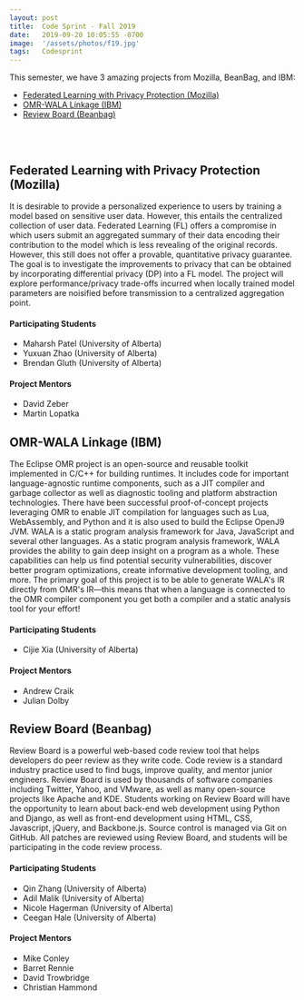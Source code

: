```yaml
---
layout: post
title:  Code Sprint - Fall 2019
date:   2019-09-20 10:05:55 -0700
image:  '/assets/photos/f19.jpg'
tags:   Codesprint
---
```


This semester, we have 3 amazing projects from Mozilla, BeanBag, and IBM:
- [Federated Learning with Privacy Protection (Mozilla)](#federated-learning-with-privacy-protection-mozilla)
- [OMR-WALA Linkage (IBM)](#omr-wala-linkage-ibm)
- [Review Board (Beanbag)](#review-board-beanbag)

<br /><br />

## Federated Learning with Privacy Protection (Mozilla)
It is desirable to provide a personalized experience to users by training a model based on sensitive user data. However, this entails the centralized collection of user data. Federated Learning (FL) offers a compromise in which users submit an aggregated summary of their data encoding their contribution to the model which is less revealing of the original records. However, this still does not offer a provable, quantitative privacy guarantee. The goal is to investigate the improvements to privacy that can be obtained by incorporating differential privacy (DP) into a FL model. The project will explore performance/privacy trade-offs incurred when locally trained model parameters are noisified before transmission to a centralized aggregation point.

#### Participating Students
- Maharsh Patel (University of Alberta)
- Yuxuan Zhao (University of Alberta)
- Brendan Gluth (University of Alberta)

#### Project Mentors
- David Zeber
- Martin Lopatka


## OMR-WALA Linkage (IBM)
The Eclipse OMR project is an open-source and reusable toolkit implemented in C/C++ for building runtimes. It includes code for important language-agnostic runtime components, such as a JIT compiler and garbage collector as well as diagnostic tooling and platform abstraction technologies. There have been successful proof-of-concept projects leveraging OMR to enable JIT compilation for languages such as Lua, WebAssembly, and Python and it is also used to build the Eclipse OpenJ9 JVM. WALA is a static program analysis framework for Java, JavaScript and several other languages. As a static program analysis framework, WALA provides the ability to gain deep insight on a program as a whole. These capabilities can help us find potential security vulnerabilities, discover better program optimizations, create informative development tooling, and more. The primary goal of this project is to be able to generate WALA's IR directly from OMR's IR—this means that when a language is connected to the OMR compiler component you get both a compiler and a static analysis tool for your effort!

#### Participating Students
- Cijie Xia (University of Alberta)

#### Project Mentors
- Andrew Craik
- Julian Dolby


## Review Board (Beanbag)
Review Board is a powerful web-based code review tool that helps developers do peer review as they write code. Code review is a standard industry practice used to find bugs, improve quality, and mentor junior engineers. Review Board is used by thousands of software companies including Twitter, Yahoo, and VMware, as well as many open-source projects like Apache and KDE. Students working on Review Board will have the opportunity to learn about back-end web development using Python and Django, as well as front-end development using HTML, CSS, Javascript, jQuery, and Backbone.js. Source control is managed via Git on GitHub. All patches are reviewed using Review Board, and students will be participating in the code review process.

#### Participating Students
- Qin Zhang (University of Alberta)
- Adil Malik (University of Alberta)
- Nicole Hagerman (University of Alberta)
- Ceegan Hale (University of Alberta)

#### Project Mentors
- Mike Conley
- Barret Rennie
- David Trowbridge
- Christian Hammond